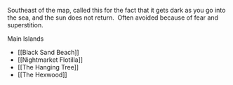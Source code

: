 Southeast of the map, called this for the fact that it gets dark as you go into the sea, and the sun does not return.  Often avoided because of fear and superstition.

Main Islands
- [[Black Sand Beach]]
- [[Nightmarket Flotilla]]
- [[The Hanging Tree]]
- [[The Hexwood]]